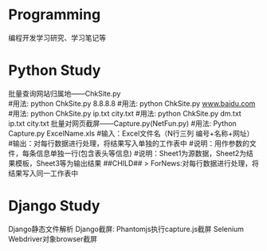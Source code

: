 Programming
===========
编程开发学习研究、学习笔记等


Python Study
============
批量查询网站归属地——ChkSite.py	
	#用法: python ChkSite.py 8.8.8.8 
	#用法: python ChkSite.py www.baidu.com
	#用法: python ChkSite.py ip.txt city.txt
	#用法: python ChkSite.py dm.txt ip.txt city.txt
批量对网页截屏——Capture.py(NetFun.py)
	#用法: Python Capture.py ExcelName.xls 
	#输入：Excel文件名（N行三列 编号+名称+网址）
	#输出：对每行数据进行处理，将结果写入单独的工作表中
	#说明：用作参数的文件，每条信息单独一行(包含表头等信息)
	#说明：Sheet1为源数据，Sheet2为结果模板，Sheet3等为输出结果
	##CHILD## > ForNews:对每行数据进行处理，将结果写入同一工作表中


Django Study
============
Django静态文件解析
Django截屏:	Phantomjs执行capture.js截屏
			Selenium Webdriver对象browser截屏